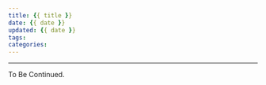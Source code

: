 ```yaml
---
title: {{ title }}
date: {{ date }}
updated: {{ date }}
tags:
categories:
---
```


<!-- more -->

---

To Be Continued.

<!-- Q.E.D. -->
